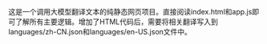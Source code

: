 这是一个调用大模型翻译文本的纯静态网页项目。直接阅读index.html和app.js即可了解所有主要逻辑。增加了HTML代码后，需要将相关翻译写入到languages/zh-CN.json和languages/en-US.json文件中。

